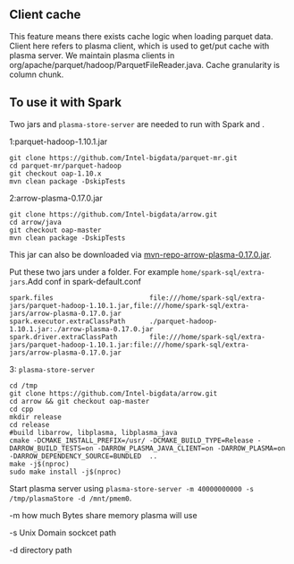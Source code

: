 <!--
  ~ Licensed to the Apache Software Foundation (ASF) under one
  ~ or more contributor license agreements.  See the NOTICE file
  ~ distributed with this work for additional information
  ~ regarding copyright ownership.  The ASF licenses this file
  ~ to you under the Apache License, Version 2.0 (the
  ~ "License"); you may not use this file except in compliance
  ~ with the License.  You may obtain a copy of the License at
  ~
  ~   http://www.apache.org/licenses/LICENSE-2.0
  ~
  ~ Unless required by applicable law or agreed to in writing,
  ~ software distributed under the License is distributed on an
  ~ "AS IS" BASIS, WITHOUT WARRANTIES OR CONDITIONS OF ANY
  ~ KIND, either express or implied.  See the License for the
  ~ specific language governing permissions and limitations
  ~ under the License.
  -->

 ## Client cache
 This feature means there exists cache logic when loading parquet data. Client here refers to plasma client, which is used to get/put cache with plasma server.
 We maintain plasma clients in org/apache/parquet/hadoop/ParquetFileReader.java. Cache granularity is column chunk.

 ## To use it with Spark
 Two jars and ```plasma-store-server``` are needed to run with Spark and  .

 1:parquet-hadoop-1.10.1.jar
 ```
git clone https://github.com/Intel-bigdata/parquet-mr.git
cd parquet-mr/parquet-hadoop
git checkout oap-1.10.x
mvn clean package -DskipTests
```
 2:arrow-plasma-0.17.0.jar
 ```
git clone https://github.com/Intel-bigdata/arrow.git
cd arrow/java
git checkout oap-master
mvn clean package -DskipTests
```
This jar can also be downloaded via [mvn-repo-arrow-plasma-0.17.0.jar](https://repo1.maven.org/maven2/com/intel/arrow/arrow-plasma/0.17.0/arrow-plasma-0.17.0.jar).

Put these two jars under a folder. For example ```home/spark-sql/extra-jars```.Add conf in spark-default.conf
```
spark.files                        file:///home/spark-sql/extra-jars/parquet-hadoop-1.10.1.jar,file:///home/spark-sql/extra-jars/arrow-plasma-0.17.0.jar
spark.executor.extraClassPath      ./parquet-hadoop-1.10.1.jar:./arrow-plasma-0.17.0.jar
spark.driver.extraClassPath        file:///home/spark-sql/extra-jars/parquet-hadoop-1.10.1.jar:file:///home/spark-sql/extra-jars/arrow-plasma-0.17.0.jar
```
3: ```plasma-store-server```
```
cd /tmp
git clone https://github.com/Intel-bigdata/arrow.git
cd arrow && git checkout oap-master
cd cpp
mkdir release
cd release
#build libarrow, libplasma, libplasma_java
cmake -DCMAKE_INSTALL_PREFIX=/usr/ -DCMAKE_BUILD_TYPE=Release -DARROW_BUILD_TESTS=on -DARROW_PLASMA_JAVA_CLIENT=on -DARROW_PLASMA=on -DARROW_DEPENDENCY_SOURCE=BUNDLED  ..
make -j$(nproc)
sudo make install -j$(nproc)
```
Start plasma server using ```plasma-store-server -m 40000000000 -s /tmp/plasmaStore -d /mnt/pmem0```.

-m  how much Bytes share memory plasma will use

-s  Unix Domain sockcet path

-d  directory path

